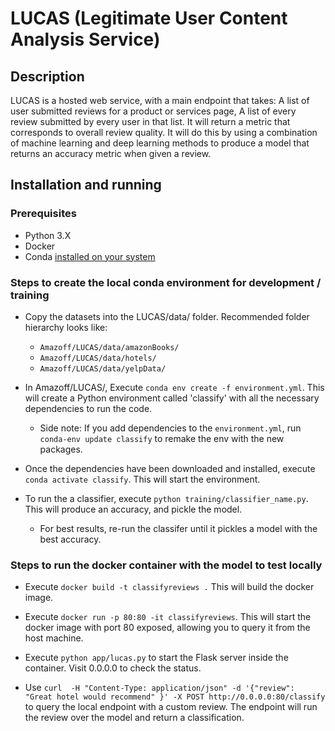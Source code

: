 # LUCAS (Legitimate User Content Analysis Service)

## Description

LUCAS is a hosted web service, with a main endpoint that takes:
A list of user submitted reviews for a product or services page,
A list of every review submitted by every user in that list.
It will return a metric that corresponds to overall review quality.
It will do this by using a combination of machine learning and deep learning methods to produce a model that returns an accuracy metric when given a review.

## Installation and running

### Prerequisites

* Python 3.X
* Docker
* Conda [installed on your system](https://conda.io/docs/user-guide/install/index.html)

### Steps to create the local conda environment for development / training

* Copy the datasets into the LUCAS/data/ folder. Recommended folder hierarchy looks like:
  * `Amazoff/LUCAS/data/amazonBooks/`
  * `Amazoff/LUCAS/data/hotels/`
  * `Amazoff/LUCAS/data/yelpData/`

* In Amazoff/LUCAS/, Execute `conda env create -f environment.yml`. This will create a Python environment called 'classify' with all the necessary dependencies to run the code.

  * Side note: If you add dependencies to the `environment.yml`, run `conda-env update classify` to remake the env with the new packages.

* Once the dependencies have been downloaded and installed, execute `conda activate classify`. This will start the environment.

* To run the a classifier, execute `python training/classifier_name.py`. This will produce an accuracy, and pickle the model.
  * For best results, re-run the classifer until it pickles a model with the best accuracy.

### Steps to run the docker container with the model to test locally

* Execute `docker build -t classifyreviews .` This will build the docker image.

* Execute `docker run -p 80:80 -it classifyreviews`. This will start the docker image with port 80 exposed, allowing you to query it from the host machine.

* Execute `python app/lucas.py` to start the Flask server inside the container. Visit 0.0.0.0 to check the status.

* Use `curl  -H "Content-Type: application/json" -d '{"review": "Great hotel would recommend" }' -X POST http://0.0.0.0:80/classify` to query the local endpoint with a custom review. The endpoint will run the review over the model and return a classification.
